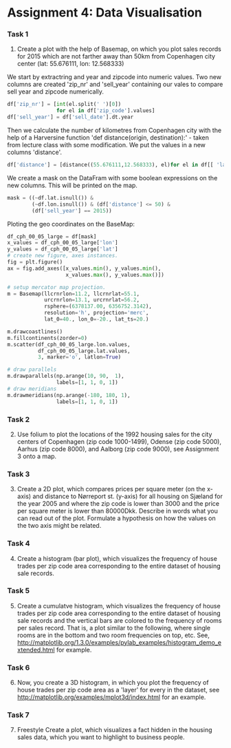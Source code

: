 # Assignment 4: Data Visualisation

### Task 1

1. Create a plot with the help of Basemap, on which you plot sales records for 2015 which are not farther away than 50km from Copenhagen city center (lat: 55.676111, lon: 12.568333)

We start by extractring and year and zipcode into numeric values. Two new columns are created 'zip_nr' and 'sell_year' containing our vales to compare sell year and zipcode numerically.


```python
df['zip_nr'] = [int(el.split(' ')[0]) 
                for el in df['zip_code'].values]
df['sell_year'] = df['sell_date'].dt.year
```
Then we calculate the number of kilometres from Copenhagen city with the help of a Harversine function 'def distance(origin, destination):' - taken from lecture class with some modification. We put the values in a new columns 'distance'.
```python
df['distance'] = [distance((55.676111,12.568333), el)for el in df[[ 'lat','lon']].values]
```
We create a mask on the DataFram with some boolean expressions on the new columns. This will be printed on the map.

```python
mask = ((~df.lat.isnull()) & 
        (~df.lon.isnull()) & (df['distance'] <= 50) & 
        (df['sell_year'] == 2015))
```

Ploting the geo coordinates on the BaseMap:

```python
df_cph_00_05_large = df[mask]
x_values = df_cph_00_05_large['lon']
y_values = df_cph_00_05_large['lat']
# create new figure, axes instances.
fig = plt.figure()
ax = fig.add_axes([x_values.min(), y_values.min(), 
                   x_values.max(), y_values.max()])

# setup mercator map projection.
m = Basemap(llcrnrlon=11.2, llcrnrlat=55.1, 
            urcrnrlon=13.1, urcrnrlat=56.2,
            rsphere=(6378137.00, 6356752.3142),
            resolution='h', projection='merc',
            lat_0=40., lon_0=-20., lat_ts=20.)

m.drawcoastlines()
m.fillcontinents(zorder=0)
m.scatter(df_cph_00_05_large.lon.values, 
          df_cph_00_05_large.lat.values, 
          3, marker='o', latlon=True)

# draw parallels
m.drawparallels(np.arange(10, 90,  1), 
                labels=[1, 1, 0, 1])
# draw meridians
m.drawmeridians(np.arange(-180, 180, 1), 
                labels=[1, 1, 0, 1])

```
### Task 2

2. Use folium to plot the locations of the 1992 housing sales for the city centers of Copenhagen (zip code 1000-1499), Odense (zip code 5000), Aarhus (zip code 8000), and Aalborg (zip code 9000), see Assignment 3 onto a map.

### Task 3

3. Create a 2D plot, which compares prices per square meter (on the x-axis) and distance to Nørreport st. (y-axis) for all housing on Sjæland for the year 2005 and where the zip code is lower than 3000 and the price per square meter is lower than 80000Dkk. Describe in words what you can read out of the plot. Formulate a hypothesis on how the values on the two axis might be related.

### Task 4

4. Create a histogram (bar plot), which visualizes the frequency of house trades per zip code area corresponding to the entire dataset of housing sale records.

### Task 5

5. Create a cumulatve histogram, which visualizes the frequency of house trades per zip code area corresponding to the entire dataset of housing sale records and the vertical bars are colored to the frequency of rooms per sales record. That is, a plot similar to the following, where single rooms are in the bottom and two room frequencies on top, etc. See, http://matplotlib.org/1.3.0/examples/pylab_examples/histogram_demo_extended.html for example.

### Task 6

6. Now, you create a 3D histogram, in which you plot the frequency of house trades per zip code area as a 'layer' for every in the dataset, see http://matplotlib.org/examples/mplot3d/index.html for an example.

### Task 7

7. Freestyle Create a plot, which visualizes a fact hidden in the housing sales data, which you want to highlight to business people.